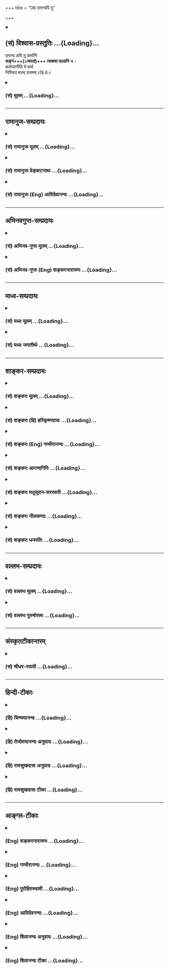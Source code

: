 +++
title = "06 एतान्यपि तु"

+++
<div class="js_include" newlevelforh1="2" title="(सं) विश्वास-प्रस्तुतिः" unfilled url="/mahAbhAratam/vyAsaH/shlokashaH/06-bhIShma-parva/03-bhagavad-gItA-parva/saMskRtam/vishvAsa-prastutiH/18_moxa-saMnyAsa-yogaH/06_etAnyapi_tu.md">
<details open><summary><h2>(सं) विश्वास-प्रस्तुतिः ...{Loading}...</h2></summary>

एतान्य् अपि तु कर्माणि  
**सङ्गं+++(=ममतां)+++ त्यक्त्वा फलानि** च।  
कर्तव्यानीति मे पार्थ  
निश्चितं मतम् उत्तमम्॥18.6॥
</details>
</div>
<div class="js_include collapsed" newlevelforh1="3" title="(सं) मूलम्" unfilled url="/mahAbhAratam/vyAsaH/shlokashaH/06-bhIShma-parva/03-bhagavad-gItA-parva/saMskRtam/mUlam/18_moxa-saMnyAsa-yogaH/06_etAnyapi_tu.md">
<details><summary><h3>(सं) मूलम् ...{Loading}...</h3></summary>

एतान्यपि तु कर्माणि सङ्गं त्यक्त्वा फलानि च।  
कर्तव्यानीति मे पार्थ निश्चितं मतमुत्तमम्।।18.6।।
</details>
</div>


_________________
## रामानुज-सम्प्रदायः
<div class="js_include collapsed" newlevelforh1="3" title="(सं) रामानुजः मूलम्" unfilled url="/mahAbhAratam/vyAsaH/shlokashaH/06-bhIShma-parva/03-bhagavad-gItA-parva/saMskRtam/rAmAnujaH/mUlam/18_moxa-saMnyAsa-yogaH/06_etAnyapi_tu.md">
<details><summary><h3>(सं) रामानुजः मूलम् ...{Loading}...</h3></summary>

।।18.6।। यस्मात् मनीषिणां यज्ञदानतपःप्रभृतीनि पावनानि; तस्माद् उपासनवद्
**एतानि अपि** यज्ञादीनि **कर्माणि** मदाराधनरूपाणि **सङ्गं** कर्मणि ममतां
**फलानि च त्यक्त्वा** अहरह आप्रयाणाद् उपासननिर्वृत्तये मुमुक्षुणा
**कर्तव्यानि इति** मम **निश्चितम् उत्तमं मतम्।**

</details>
</div>
<div class="js_include collapsed" newlevelforh1="3" title="(सं) रामानुजः वेङ्कटनाथः" unfilled url="/mahAbhAratam/vyAsaH/shlokashaH/06-bhIShma-parva/03-bhagavad-gItA-parva/saMskRtam/rAmAnujaH/venkaTanAthaH/18_moxa-saMnyAsa-yogaH/06_etAnyapi_tu.md">
<details><summary><h3>(सं) रामानुजः वेङ्कटनाथः ...{Loading}...</h3></summary>

  
  
।।18.6।। एवं पावनत्वोक्त्यात्याज्यं दोषवत् \[18।3\] इति पक्षः
प्रतिक्षिप्तः। निश्चयं श्रृणु \[18।4\] इत्यादिनोक्त एवार्थःएतान्यपि इति
श्लोकेन निर्दोषत्वाध्यवसायार्थं निगमनात्मना दृढीक्रियत इत्यपुनरुक्तिः।
हेतुसाध्यभावेन पूर्वोत्तरग्रन्थौ सङ्गमयतियस्मादिति।
मनीषिशब्दसूचितोपासनसमानयोगक्षेमताद्योतनाय अपिशब्द इत्याह --
उपासनवदेतान्यपीति। परमात्मप्रीतिद्वारा कर्मणां
पावनत्वादिसिद्ध्यर्थमाहमदाराधनरूपाणीति। सङ्गशब्दस्य फलत्यागोक्त्या
पुनरुक्तिं परिहरतिकर्मणि ममतामिति। निश्चितमिति -- नात्र पुनस्त्वया
संशयितव्यमिति भावः। उत्तममिति -- असर्वज्ञानामन्येषामेतद्विरुद्धं
स्वरूपत्यागादिमतं सर्वमधमत्वादनादरणीयमिति भावः।  
  

</details>
</div>
<div class="js_include collapsed" newlevelforh1="3" title="(सं) रामानुजः (Eng) आदिदेवानन्दः" unfilled url="/mahAbhAratam/vyAsaH/shlokashaH/06-bhIShma-parva/03-bhagavad-gItA-parva/saMskRtam/rAmAnujaH/english/AdidevAnandaH/18_moxa-saMnyAsa-yogaH/06_etAnyapi_tu.md">
<details><summary><h3>(सं) रामानुजः (Eng) आदिदेवानन्दः ...{Loading}...</h3></summary>

18.6 Since sacrifices, gifts, austerities etc., are the means for the
purification of the wise, therefore, it is My decided and final view
that they should be performed as a part of my worship until one's death,
renouncing attachment, viz., possessiveness towards actions and their
fruits.

</details>
</div>


_________________
## अभिनवगुप्त-सम्प्रदायः
<div class="js_include collapsed" newlevelforh1="3" title="(सं) अभिनव-गुप्तः मूलम्" unfilled url="/mahAbhAratam/vyAsaH/shlokashaH/06-bhIShma-parva/03-bhagavad-gItA-parva/saMskRtam/abhinava-guptaH/mUlam/18_moxa-saMnyAsa-yogaH/06_etAnyapi_tu.md">
<details><summary><h3>(सं) अभिनव-गुप्तः मूलम् ...{Loading}...</h3></summary>

।।18.4 -- 18.11।। तदत्रैव विशेषनिर्णयाय मतान्युपन्यस्यति -- त्याज्यमिति।
दोषवत् हिंसादिमत्त्वात् +++(S हिंसादित्त्वात ;N हिंसादिसत्त्वात् )+++
पापयुक्तम्। तत् कर्म,+++(S;;N substitutes फलं for कर्म )+++ त्याज्यम्; न
सर्वं शुभफलम् इति केचित् त्यागे विशेषं मन्यन्ते साङ्ख्यगृह्या इव। अन्ये
तु मीमांसककञ्चुकानुप्रविष्टाः +++(K मीमांसाकंचुक -- )+++ -- क्रत्वर्थोऽहि
शास्त्रादवगम्यते +++(S. IV; i; 2 )+++ इति। तथातस्माद्या वैदिकी हिंसा -- +++(SV.
I; i; 2; verse 23 )+++इत्यादिनयेन इतिकर्तव्यतांशभागिनी हिंसा +++(S;;N omit
हिंसा )+++ हिंसैव न भवति। न हिंस्यात् इति सामान्यशास्त्रस्य तत्र बाधनात्
श्येनाद्येव तु ( श्येन द्येव न तु ) हिंसा। फलांशे भावनायाश्च
प्रत्ययोऽनुविधायकः +++(SV; I; i; 2; verse 222 )+++ इति। अ \[ तोऽ \] न्यान्
हिंसादियोगिनोऽपि न त्यजेत्। शास्त्रैकशरणकार्याकार्यविभागाः पण्डिता इति
मन्यन्ते।।3।। निश्चयमित्यादि अभिधीयते इत्यन्तम्। तत्र त्वयं निश्चयः --
प्राग्लक्षितगुणस्वरूपवैचित्र्यात् त्यागस्यैव सत्त्वरजस्तमोमय्या
चित्तवृत्त्या क्रियमाणस्य तद्विशिष्टस्वभावावभासित \[ त्वात् \]
वस्तुस्थित्या त्यागो नाम परब्रह्मविदां +++(; N परमब्रह्म -- )+++
सिद्ध्यसिद्ध्यादिषु समतया रागद्वेषपरिहारेण फलप्रेप्साविरहेण (
फलप्रेक्षा) कर्मणां निर्वर्त्तनम्। अत एव आह -- राजसं तामसं च त्यागं
कृत्वा न कश्चित् ( न किंचित् ) \[ त्याग \] फलसंबन्धः; इति। सात्त्विकस्य
तु त्यागात् ( त्यागस्य )। शास्त्रार्थपालनात्मकं फलम्।
त्यक्तगुणग्रामग्रहस्य पुनर्मुनेः सत्यतः त्यागवाचो युक्तिरुपपत्तिमती।

</details>
</div>
<div class="js_include collapsed" newlevelforh1="3" title="(सं) अभिनव-गुप्तः (Eng) शङ्करनारायणः" unfilled url="/mahAbhAratam/vyAsaH/shlokashaH/06-bhIShma-parva/03-bhagavad-gItA-parva/saMskRtam/abhinava-guptaH/english/shankaranArAyaNaH/18_moxa-saMnyAsa-yogaH/06_etAnyapi_tu.md">
<details><summary><h3>(सं) अभिनव-गुप्तः (Eng) शङ्करनारायणः ...{Loading}...</h3></summary>

18.6 See Comment under 18.11

</details>
</div>


_________________
## माध्व-सम्प्रदायः
<div class="js_include collapsed" newlevelforh1="3" title="(सं) मध्वः मूलम्" unfilled url="/mahAbhAratam/vyAsaH/shlokashaH/06-bhIShma-parva/03-bhagavad-gItA-parva/saMskRtam/madhvaH/mUlam/18_moxa-saMnyAsa-yogaH/06_etAnyapi_tu.md">
<details><summary><h3>(सं) मध्वः मूलम् ...{Loading}...</h3></summary>

।।18.6।। Sri Madhvacharya did not comment on this sloka.,

</details>
</div>
<div class="js_include collapsed" newlevelforh1="3" title="(सं) मध्वः जयतीर्थः" unfilled url="/mahAbhAratam/vyAsaH/shlokashaH/06-bhIShma-parva/03-bhagavad-gItA-parva/saMskRtam/madhvaH/jayatIrthaH/18_moxa-saMnyAsa-yogaH/06_etAnyapi_tu.md">
<details><summary><h3>(सं) मध्वः जयतीर्थः ...{Loading}...</h3></summary>

।।18.6।। Sri Jayatirtha did not comment on this sloka.  
  

</details>
</div>


_________________
## शाङ्कर-सम्प्रदायः
<div class="js_include collapsed" newlevelforh1="3" title="(सं) शङ्करः मूलम्" unfilled url="/mahAbhAratam/vyAsaH/shlokashaH/06-bhIShma-parva/03-bhagavad-gItA-parva/saMskRtam/shankaraH/mUlam/18_moxa-saMnyAsa-yogaH/06_etAnyapi_tu.md">
<details><summary><h3>(सं) शङ्करः मूलम् ...{Loading}...</h3></summary>

।।18.6।। --,**एतान्यपि तु कर्माणि** यज्ञदानतपांसि पावनानि उक्तानि सङ्गम्
आसक्तिं तेषु **त्यक्त्वा फलानि च** तेषां परित्यज्य **कर्तव्यानि**
**इति** अनुष्ठेयानि इति **मे** मम **निश्चितं मतम् उत्तमम्**।।  
  
निश्चयं शृणु मे तत्र (गीता 18।4) इति प्रतिज्ञाय; पावनत्वं च हेतुम्
उक्त्वा; एतान्यपि कर्माणि कर्तव्यानि इत्येतत् निश्चितं मतमुत्तमम् इति
प्रतिज्ञातार्थोपसंहार एव; न अपूर्वार्थं वचनम्; एतान्यपि इति
प्रकृतसंनिकृष्टार्थत्वोपपत्तेः। सासङ्गस्य फलार्थिनः बन्धहेतवः एतान्यपि
कर्माणि मुमुक्षोः कर्तव्यानि इति अपिशब्दस्य अर्थः। न तु अन्यानि कर्माणि
अपेक्ष्य एतान्यपि इति उच्यते।।  
  
अन्ये तु वर्णयन्ति -- नित्यानां कर्मणां फलाभावात् सङ्गं त्यक्त्वा फलानि
च इति न उपपद्यते। अतः एतान्यपि इति यानि काम्यानि कर्माणि नित्येभ्यः
अन्यानि; एतानि अपि कर्तव्यानि; किमुत यज्ञदानतपांसि नित्यानि इति। तत्
असत्; नित्यानामपि कर्मणाम् इह फलवत्त्वस्य उपपादितत्वात् यज्ञो दानं
तपश्चैव पावनानि (गीता 18।5) इत्यादिना वचनेन। नित्यान्यपि कर्माणि
बन्धहेतुत्वाशङ्कया जिहासोः मुमुक्षोः कुतः काम्येषु प्रसङ्गः दूरेण ह्यवरं
कर्म (गीता 2।49) इति च निन्दितत्वात्; यज्ञार्थात् कर्मणोऽन्यत्र (गीता
3।9) इति च काम्यकर्मणां बन्धहेतुत्वस्य निश्चितत्वात्; त्रैगुण्यविषया
वेदाः (गीता 2।45) त्रैविद्या मां सोमपाः (गीता 9।19) क्षीणे पुण्ये
मर्त्यलोकं विशन्ति (गीता 9।21) इति च; दूरव्यवहितत्वाच्च; न काम्येषु
एतान्यपि इति व्यपदेशः।। तस्मात् अज्ञस्य अधिकृतस्य मुमुक्षोः --,

</details>
</div>
<div class="js_include collapsed" newlevelforh1="3" title="(सं) शङ्करः (हि) हरिकृष्णदासः" unfilled url="/mahAbhAratam/vyAsaH/shlokashaH/06-bhIShma-parva/03-bhagavad-gItA-parva/saMskRtam/shankaraH/hindI/harikRShNadAsaH/18_moxa-saMnyAsa-yogaH/06_etAnyapi_tu.md">
<details><summary><h3>(सं) शङ्करः (हि) हरिकृष्णदासः ...{Loading}...</h3></summary>

।।18.6।। जो पवित्र करनेवाले बतलाये गये हैं; ऐसे ये यज्ञ; दान और तपरूप
कर्म भी तद्विषयक आसक्ति और फलका त्याग करके ही किये जाने चाहिये; अर्थात्
आसक्ति और फलके त्यागपूर्वक ही इनका अनुष्ठान करना उचित है। यह मेरा निश्चय
किया हुआ उत्तम मत है। इस विषयमें मेरा निश्चय सुन इस प्रकार प्रतिज्ञा
करके और ( उनकी कर्तव्यतामें ) पावनत्वरूप हेतु बतलाकर जो ऐसा कहना है कि;
ये कर्म किये जाने चाहिये यह मेरा निश्चित उत्तम मत है यह प्रतिज्ञा किये
हुए विषयका उपसंहार ही है; किसी अपूर्व विषयका वर्णन नहीं है क्योंकि एतानि
शब्दका आशय प्रकरणमें अत्यन्त निकटवर्ती विषयको ही लक्ष्य कराना होता है।
आसक्तियुक्त और फलेच्छुक मनुष्योंके लिये यद्यपि ये ( यज्ञ; दान और तपरूप )
कर्म बन्धनके कारण हैं; तो भी मुमुक्षुको ( फलआसक्तिसे रहित होकर ) करने
चाहिये; यही अपि शब्दका अभिप्राय है। यहाँ,( यज्ञ; दान और तपसे अतिरिक्त )
अन्य ( काम्य ) कर्मोंको लक्ष्य करके एतानि के साथ अपि शब्दका,प्रयोग नहीं
है। कुछ अन्य टीकाकार कहते हैं कि नित्यकर्मोंके फलका अभाव होनेके कारण
उनको फल और आसक्ति छोड़कर कर्तव्य बतलाना नहीं बन सकता; ( अतः ) एतान्यपि
इस पदका अभिप्राय यह है कि जो नित्यकर्मोंसे अतिरिक्त काम्य कर्म है वे भी
करने चाहिये; फिर यज्ञ; दान और तपरूप नित्यकर्मोंके विषयमें तो कहना ही
क्या है। यह अर्थ ( करना ) ठीक नहीं क्योंकि यज्ञो दानं तपश्चैव पावनानि
इत्यादि वचनोंसे नित्यकर्मोंका भी फल होता है यह सिद्ध किया गया है।
नित्यकर्मोंको भी बन्धनकारक होनेकी आशङ्कासे छोड़नेकी इच्छा रखनेवाले
मुमुक्षुकी प्रवृत्ति काम्यकर्मोंमें कैसे हो सकती है इसके सिवा सकाम कर्म
अत्यन्त निकृष्ट हैं इस कथनमें काम्यकर्मोंकी निन्दा की जानेके कारण
और,यथार्थ कर्मके अतिरिक्त अन्य कर्म बन्धन कारक हैं इस कथनसे काम्यकर्म
बन्धनकारक माने जानेके कारण; एवं वेद त्रिगुणात्मक (संसार) को विषय
करनेवाले हैं तीनों वेदोंको जाननेवाले सोमरस पीनेवाले पुण्य क्षीण होनेपर
मृत्युलोकमें आ जाते हैं ऐसा कहा जानेके कारण और साथ ही काम्यकर्मोंका विषय
बहुत दूर व्यवधानयुक्त होनेके कारण भी ( यह सिद्ध होता है कि ) एतान्यपि यह
कथन काम्यकर्मोंके विषयमें नहीं है।

</details>
</div>
<div class="js_include collapsed" newlevelforh1="3" title="(सं) शङ्करः (Eng) गम्भीरानन्दः" unfilled url="/mahAbhAratam/vyAsaH/shlokashaH/06-bhIShma-parva/03-bhagavad-gItA-parva/saMskRtam/shankaraH/english/gambhIrAnandaH/18_moxa-saMnyAsa-yogaH/06_etAnyapi_tu.md">
<details><summary><h3>(सं) शङ्करः (Eng) गम्भीरानन्दः ...{Loading}...</h3></summary>

18.6 Tu, but; api, even; etani, these; karmani, actions, viz sacrifice,
charity and austerity, which have been spoken of as purifiers;
kartavyani, have to be undertaken; tyaktva, by renouncing; sangam,
attachment to them; and by giving up (hankering for) their phalani,
results. Iti, this; is me, My; niscitam, firm; and uttamam, best; matam,
conculsion. Having promised, 'hear from Me the firm conclusion regarding
that (tyaga)' (4) and also adduced the reason that they are purifiers,
the utterance, 'Even these actions have to be performed. This is the
firm and best conclusion', is only by way of concluding the promised
subject-matter; this sentence does not introduce a fresh topic. For it
stands to reason that the phrase 'even these' refers to some immediate
topic under discussion. The implication of the word api (even) is: 'Even
these acts, which are causes of bondage to one who has attachment and
who hankers after their results, have to be undertaken by a seeker of
Liberation.' But the phrase 'even these' is not used in relation to
other acts. Others explain (thus): Since the nityakarmas have no
results, therefore (in their case) it is illogical to say, 'by giving up
attachment and (hankering for their) results'. The meaning of the phrase
etani api (even these) is that, 'even these rites and duties, which are
undertaken for desired results and are different from the nityakarmas,
have to be undertaken. What to speak of the nityakarmas like sacrifice,
charity and austerity!' (Reply:) This is wrong since it has been
established by the text, 'sacrifice, charity and austerity are verily
the purifiers,' that even the nityakarmas have results. For a seeker of
Liberation who wants to give up even the nityakarmas from fear of their
being causes of bondage, how can there be any association with actions
done for desired results; Moreover, the phrase etani api cannot apply to
actions done for desired results (kamyakarmas), since they have been
denigrated in, '৷৷.indeed, actions is ite inferior' (2.49), and in,
'৷৷.by actions other than that action meant for God' (3.9), and since,
on the strength of the texts \[Which support the two earlier
arguments.\], 'the Vedas have the three alities as their object' (2.45),
'Those who are versed in the Vedas, who are drinkers of Soma,৷৷.(pray
for the heavenly goal by worshipping) Me' (9.20), and 'they enter into
the human world on the exhaustion of their merit' (9.21), it has been
definitely stated that actions done for desired results are causes of
bondage; and also because they are far removed from the context.

</details>
</div>
<div class="js_include collapsed" newlevelforh1="3" title="(सं) शङ्करः आनन्दगिरिः" unfilled url="/mahAbhAratam/vyAsaH/shlokashaH/06-bhIShma-parva/03-bhagavad-gItA-parva/saMskRtam/shankaraH/AnandagiriH/18_moxa-saMnyAsa-yogaH/06_etAnyapi_tu.md">
<details><summary><h3>(सं) शङ्करः आनन्दगिरिः ...{Loading}...</h3></summary>

।।18.6।। प्रतिज्ञातमर्थमुपसंहरति -- **एतान्यपीति।** उपसंहारश्लोकाक्षराणि
व्याकरोति -- **एतानीत्यादिना।** अक्षरार्थमुक्त्वा तात्पर्यार्थमाह --
**निश्चयमिति।** प्रकृतार्थोपसंहारे गमकमाह -- **एतान्यपीति।** अपिशब्दस्य
विवक्षितमर्थं दर्शयति -- **सासङ्गस्येति।** व्यावर्त्यं कीर्तयति --
**नत्विति।** एतान्यपीत्यादिवाक्यं न नित्यकर्मविषयमिति मतमुपन्यस्यति --
**अन्य इति।** न चेदिदं नित्यकर्मविषयं किंविषयं तर्हीत्याशङ्क्य
वाक्यमवतार्य व्याकरोति -- **एतानीत्यादिना।** नित्यानामफलत्वमुपेत्य
यच्चोद्यं तदयुक्तमिति दूषयति -- **तदसदिति।** यत्तु काम्यान्यपि
कर्तव्यानीति तन्निरस्यति -- **नित्यान्यपीति।** किञ्च काम्यानां भगवता
निन्दितत्वान्न तेषु मुमुक्षोरनुष्ठानमित्याह -- **दूरेणेति।** किञ्च
मुमुक्षोरपेक्षितमोक्षापेक्षया विरुद्धफलत्वात्काम्यकर्मणां न तेषु
तस्यानुष्ठानमित्याह -- **यज्ञार्थादिति।** काम्यानां बन्धहेतुत्वं
निश्चितमित्यत्रैव पूर्वोत्तरवाक्यानुकूल्यं दर्शयति -- **त्रैगुण्येति।**
किञ्च पूर्वश्लोके यज्ञादिनित्यकर्मणां प्रकृतत्वादेतच्छब्देन
संनिहितवाचिना परामर्शात्काम्यकर्मणां चकाम्यानां कर्मणाम् इति व्यवहितानां
संनिहितपरामर्शकैतच्छब्दाविषयत्वान्न काम्यकर्माण्येतान्यपीति
व्यपदेशमर्हतीत्याह -- **दूरेति।**

</details>
</div>
<div class="js_include collapsed" newlevelforh1="3" title="(सं) शङ्करः मधुसूदन-सरस्वती" unfilled url="/mahAbhAratam/vyAsaH/shlokashaH/06-bhIShma-parva/03-bhagavad-gItA-parva/saMskRtam/shankaraH/madhusUdana-sarasvatI/18_moxa-saMnyAsa-yogaH/06_etAnyapi_tu.md">
<details><summary><h3>(सं) शङ्करः मधुसूदन-सरस्वती ...{Loading}...</h3></summary>

।।18.6।। यदि यज्ञदानतपसामन्तःकरणशोधने सामर्थ्यमस्ति तर्हि फलाभिसन्धिना
कृतान्यपि तानि तच्छोधकानि भवष्यन्ति कृतं फलाभिसन्धित्यागेनेत्यत आह --
एतान्यपीति। तुशब्दः शङ्कानिराकरणार्थः। यद्यपि काम्यान्यपि शुद्धिमादधति
धर्मस्वाभाव्यात्तथापि सा तत्फलभोगोपयोगिन्येव न ज्ञानोपयोगिनी। तदुक्तं
वार्तिककृद्भिःकाम्येऽपि शुद्धिरस्त्येव भोगसिद्ध्यर्थमेव सा।
विड्वराहादिदेहेन न ह्यैन्द्रं भुज्यते फलं इति। ज्ञानोपयोगिनीं तु
शुद्धिमादधति यानि यानि यज्ञादीनि कर्माणि एतानि फलाभिसन्धिपूर्वकत्वेन
बन्धनहेतुभूतान्यपि मुमुक्षुभिः सङ्गमहमेवं करोमीति कर्तृत्वाभिनिवेशं
फलानि चाभिसन्धीयमानानि त्यक्त्वाऽन्तःकरणशुद्धये कर्तव्यानीति मे मम
निश्चितम्। अतएव हे पार्थ; कर्माधिकृतैः कर्माणि त्याज्यानि न त्याज्यानि
वेति द्वयोर्मतयोर्न त्याज्यानीति मम निश्चितं मतमुत्तमं श्रेष्ठम्।
यदुक्तं निश्चयं शृणु मे तत्रेति सोऽयं निश्चय
उपसंहृतःभगवत्पूज्यपादानामभिप्रायोऽयमीरितः। अनिष्णाततया भाष्ये दुरापो
मन्दबुद्धिभिः।

</details>
</div>
<div class="js_include collapsed" newlevelforh1="3" title="(सं) शङ्करः नीलकण्ठः" unfilled url="/mahAbhAratam/vyAsaH/shlokashaH/06-bhIShma-parva/03-bhagavad-gItA-parva/saMskRtam/shankaraH/nIlakaNThaH/18_moxa-saMnyAsa-yogaH/06_etAnyapi_tu.md">
<details><summary><h3>(सं) शङ्करः नीलकण्ठः ...{Loading}...</h3></summary>

।।18.6।। एवमत्यागपक्षमुक्त्वा औत्सुक्यात्प्रथमं स्वाभिमतं
त्यागात्यागसमुच्चयपक्षं दर्शयति -- **एतानीति।** तुशब्दः
पूर्वोपन्यस्तात्पक्षाद्वैलक्षण्यं दर्शयति। अपिशब्द एवशब्दार्थः। एतान्येव
कर्माणि यज्ञदानतपांसि संङ्गं त्यक्त्वा अहमेतेषां कर्ता मयावश्यमेतानि
कर्तव्यानीत्यभिमानं वयोवर्णाद्यध्यासनिमित्तं त्यक्त्वा एतैः कृतैरहं
स्वर्गं वा चित्तशुद्धिं वा ज्ञानं वा प्राप्स्यामीति फलानि च त्यक्त्वा;
चकारादेषामकरणे मम प्रत्यवायो भविष्यतीत्येतमप्यभिसन्धिं त्यक्त्वा
ब्रह्मनिष्ठेनेवासङ्गस्वभावेन पुरुषेण कर्तव्यानीति एवं प्रकारं मे मम मतम्
उत्तमं पूर्वमताच्छ्रेष्ठम्। तत्र हि कर्तृत्वाभिमानरूपेण सङ्गेन
प्रत्यवायोत्पादभयाच्च कर्मानुष्ठानं विहितम्। अत्र तु
तदभावादसङ्गत्वाद्यंशेन कर्मणां त्यागः स्वरूपेणात्याग इति भेदः।

</details>
</div>
<div class="js_include collapsed" newlevelforh1="3" title="(सं) शङ्करः धनपतिः" unfilled url="/mahAbhAratam/vyAsaH/shlokashaH/06-bhIShma-parva/03-bhagavad-gItA-parva/saMskRtam/shankaraH/dhanapatiH/18_moxa-saMnyAsa-yogaH/06_etAnyapi_tu.md">
<details><summary><h3>(सं) शङ्करः धनपतिः ...{Loading}...</h3></summary>

।।18.6।। प्रतिज्ञातमर्थपसंहरति। एतानि यज्ञदानतपांसि ससङ्गस्य फलार्थिनो
बन्धहेतवोऽपि कर्माणि मुमुक्षुभिः सङ्गं कर्तृत्वाभिनिवेशं फलानि च
त्यक्त्वा परित्यज्य चित्तशुद्ध्यर्थ कर्तव्यानीत्येतन्निश्चितं मम
परमेश्वरस्य वासुदेवस्य मतम्। यतो ममेदं निश्चितमत उत्तमं सर्वोत्कृष्टम्।
उत्तमत्वान्मम निश्चितमितिव वा। त्वया तु मत्संबन्धिना मदीयं निश्चितं
मतमेवोपादेयमिति सूचनाय संबोधनं पार्थेति। यत्तु अपिशब्द एवशब्दार्थ इति
भाष्यविरुद्धं अन्ये वर्णयन्ति तन्नादर्तव्यम्। सति संभवे
स्वार्थत्यागस्यान्याय्यत्वात्।

</details>
</div>


_________________
## वल्लभ-सम्प्रदायः
<div class="js_include collapsed" newlevelforh1="3" title="(सं) वल्लभः मूलम्" unfilled url="/mahAbhAratam/vyAsaH/shlokashaH/06-bhIShma-parva/03-bhagavad-gItA-parva/saMskRtam/vallabhaH/mUlam/18_moxa-saMnyAsa-yogaH/06_etAnyapi_tu.md">
<details><summary><h3>(सं) वल्लभः मूलम् ...{Loading}...</h3></summary>

।।18.6।। एवं ब्रह्मवादिनां कर्तव्यत्वे प्राप्तेऽपि तु परन्तु सङ्गं
स्वकर्तृत्वाभिनिवेशं गुणमयरोचनार्थानि फलानि चोक्तविधया त्यक्त्वा
कर्तव्यानीति विचक्षणाभिमतं निश्चितं मे मतम्। उत्तमं
चैतत्सर्वमतेष्वित्याह उत्तममिति।  
  

</details>
</div>
<div class="js_include collapsed" newlevelforh1="3" title="(सं) वल्लभः पुरुषोत्तमः" unfilled url="/mahAbhAratam/vyAsaH/shlokashaH/06-bhIShma-parva/03-bhagavad-gItA-parva/saMskRtam/vallabhaH/puruShottamaH/18_moxa-saMnyAsa-yogaH/06_etAnyapi_tu.md">
<details><summary><h3>(सं) वल्लभः पुरुषोत्तमः ...{Loading}...</h3></summary>

  
  
।।18.6।। यथा कृतानि पावनानि भवन्ति तथाऽऽह -- एतानीति। तु पुनः
पावनार्थकान्यपि एतानि यज्ञादीनि कर्माणि -- सङ्गं तदभिनिवेशं; च पुनः
फलानि स्वर्गसुखादीनि (त्यक्त्वा) मदाज्ञात्वेन कर्त्तव्यानि इति मे
निश्चितं पूर्वोक्तमतेषु उत्तमं मतम्।  
  

</details>
</div>


_________________
## संस्कृतटीकान्तरम्
<div class="js_include collapsed" newlevelforh1="3" title="(सं) श्रीधर-स्वामी" unfilled url="/mahAbhAratam/vyAsaH/shlokashaH/06-bhIShma-parva/03-bhagavad-gItA-parva/saMskRtam/shrIdhara-svAmI/18_moxa-saMnyAsa-yogaH/06_etAnyapi_tu.md">
<details><summary><h3>(सं) श्रीधर-स्वामी ...{Loading}...</h3></summary>

।।18.6।। येन प्रकारेण कृतान्येतानि पावनानि भवन्ति तं प्रकारं दर्शयन्नाह
**-- एतानीति।** यानि यज्ञादिकर्माणि मया पावनानीत्युक्तं एतान्येव
कर्तव्यानि। कथम्। सङ्गं कर्तृत्वाभिनिवेशं त्यक्त्वा केवलमीश्वराराधनतया
कर्तव्यानीति फलानि च त्यक्त्वा कर्तव्यानीति च निश्चितं मे मम मतम्। अत
एवोत्तमम्।

</details>
</div>


_________________
## हिन्दी-टीकाः
<div class="js_include collapsed" newlevelforh1="3" title="(हि) चिन्मयानन्दः" unfilled url="/mahAbhAratam/vyAsaH/shlokashaH/06-bhIShma-parva/03-bhagavad-gItA-parva/hindI/chinmayAnandaH/18_moxa-saMnyAsa-yogaH/06_etAnyapi_tu.md">
<details><summary><h3>(हि) चिन्मयानन्दः ...{Loading}...</h3></summary>

।।18.6।। इन यज्ञ; दान और तपरूप कर्मों का भी पालन करना चाहिए। सम्पूर्ण
गीता में संग अर्थात् आसक्ति शब्द का प्रयोग अनेक स्थलों पर हुआ है; जिसका
अपना एक विशेष अर्थ है। यह शब्द; कर्तृत्वाभिमानी जीव का अपने कर्मफल के
साथ संबंध बताने वाला है। उदाहरणार्थ; नव विवाहित दम्पत्ति को पुत्र की
इच्छा होती है। यह सामान्य इच्छा है। परन्तु; यदि वे कहें; हमें पुत्र ही
चाहिए; पुत्री नहीं; तो उनका यह आग्रह संग या आसक्ति है। ऐसा आग्रह रखना
अविवेक का ही लक्षण है। आसक्ति से अभिभूत पुरुष अपने इष्टफल को प्राप्त करने
में अविवेकपूर्ण या आत्मघातक चिन्ताओं से ग्रस्त हो जाता है। फल प्राप्ति
के पूर्व ही उसके विषय में चिन्ता और व्याकुलता होने से मनुष्य की
कार्यकुशलता समाप्तप्राय हो जाती है। इसलिए भगवान् का उपदेश है कि यज्ञादिक
कर्म भी फलासक्ति के बिना करने चाहिए। यह भगवान् श्रीकृष्ण का अपना मत है।
इसका अर्थ यह नहीं हुआ कि उनका यह सर्वथा मौलिक मत है। वेदों में भी
निष्काम कर्म के सिद्धांत का प्रतिपादन किया गया है। कर्मयोग के जीवन को
अपनाने से अन्तकरण की शुद्धि के द्वारा मनुष्य अपने नित्य शुद्धबुद्ध मुक्त
स्वरूप का साक्षात्कार कर सकता है। भगवान् श्रीकृष्ण अर्जुन को स्नेहपूर्वक
पार्थ कहकर सम्बोधित करते हैं; जो निकट का संबंध बताने वाला नाम है। भगवान्
चाहते हैं कि अर्जुन इसी जीवन पद्धति का,अवलम्बन करे। यज्ञादि कर्मों की
कर्तव्यता को दर्शाने के पश्चात्; भगवान् आगे कहते हैं

</details>
</div>
<div class="js_include collapsed" newlevelforh1="3" title="(हि) तेजोमयानन्दः अनुवादः" unfilled url="/mahAbhAratam/vyAsaH/shlokashaH/06-bhIShma-parva/03-bhagavad-gItA-parva/hindI/tejomayAnandaH/anuvAdaH/18_moxa-saMnyAsa-yogaH/06_etAnyapi_tu.md">
<details><summary><h3>(हि) तेजोमयानन्दः अनुवादः ...{Loading}...</h3></summary>

।।18.6।। हे पार्थ ! इन कर्मों को भी, फल और आसक्ति को त्यागकर करना चाहिए,
यह मेरा निश्चय किया हुआ उत्तम मत है।।

</details>
</div>
<div class="js_include collapsed" newlevelforh1="3" title="(हि) रामसुखदासः अनुवादः" unfilled url="/mahAbhAratam/vyAsaH/shlokashaH/06-bhIShma-parva/03-bhagavad-gItA-parva/hindI/rAmasukhadAsaH/anuvAdaH/18_moxa-saMnyAsa-yogaH/06_etAnyapi_tu.md">
<details><summary><h3>(हि) रामसुखदासः अनुवादः ...{Loading}...</h3></summary>

।।18.6।। हे पार्थ ! (पूर्वोक्त यज्ञ, दान और तप -- ) इन कर्मोंको तथा दूसरे
भी कर्मोंको आसक्ति और फलोंका त्याग करके करना चाहिये -- यह मेरा निश्चित
किया हुआ उत्तम मत है।

</details>
</div>
<div class="js_include collapsed" newlevelforh1="3" title="(हि) रामसुखदासः टीका" unfilled url="/mahAbhAratam/vyAsaH/shlokashaH/06-bhIShma-parva/03-bhagavad-gItA-parva/hindI/rAmasukhadAsaH/TIkA/18_moxa-saMnyAsa-yogaH/06_etAnyapi_tu.md">
<details><summary><h3>(हि) रामसुखदासः टीका ...{Loading}...</h3></summary>

।।18.6।।***व्याख्या --***  **एतान्यपि तु कर्माणि ৷৷. निश्चितं
मतमुत्तमम् --** यहाँ **एतानि** पदसे पूर्वश्लोकमें कहे यज्ञ; दान और तपरूप
कर्मोंकी तथा **अपि** पदसे शास्त्रविहित पठनपाठन; खेतीव्यापार आदि
जीविकासम्बन्धी कर्म शास्त्रकी मर्यादाके अनुसार खानापीना; उठनाबैठना;
सोनाजागना आदि शारीरिक कर्म और परिस्थितिके अनुसार सामने आये अवश्य
कर्तव्यकर्म -- इन सभी कर्मोंको लेना चाहिये। इन समस्त कर्मोंको आसक्ति और
फलेच्छाका त्याग करके जरूर करना चाहिये। अपनी कामना; ममता और आसक्तिका
त्याग करके कर्मोंको केवल प्राणिमात्रके हितके लिये करनेसे कर्मोंका प्रवाह
संसारके लिये और योग अपने लिये हो जाता है। परन्तु कर्मोंको अपने लिये
करनेसे कर्म बन्धनकारक हो जाते हैं -- अपने व्यक्तित्वको नष्ट नहीं होने
देते।  
  
गीतामें कहीं सङ्ग(आसक्ति) के त्यागकी बात आती है और कहीं कर्मोंके फलके
त्यागकी बात आती है। इस श्लोकमें सङ्ग और फल -- दोनोंके त्यागकी बात आयी
है। इसका तात्पर्य यह है कि गीतामें जहाँ सङ्गके त्यागकी बात कही है; वहाँ
उसके साथ फलके त्यागकी बात भी समझ लेनी चाहिये और जहाँ फलके त्यागकी बात
कही है; वहाँ उसके साथ सङ्गके त्यागकी बात भी समझ लेनी चाहिये। यहाँ
अर्जुनने त्यागके तत्त्वकी बात पूछी है अतः भगवान्ने त्यागका यह तत्त्व
बताया है कि सङ्ग (आसक्ति) और फल -- दोनोंका ही त्याग करना चाहिये; जिससे
साधकको यह जानकारी स्पष्ट हो जाय कि आसक्ति न तो कर्ममें रहनी चाहिये और न
फलमें ही रहनी चाहिये। आसक्ति न रहनेसे मन; बुद्धि; इन्द्रियाँ; शरीर आदि
कर्म करनेके औजारों(करणों)में तथा प्राप्त वस्तुओँमें ममता नहीं रहती (गीता
5। 11)।  
  
सङ्ग (आसक्ति या सम्बन्ध) सूक्ष्म होता है और फलेच्छा स्थूल होती है। सङ्ग
या आसक्तिकी सूक्ष्मता वहाँतक है; जहाँ चेतनस्वरूपने नाशवान्के साथ सम्बन्ध
जोड़ा है। वहीँसे आसक्ति पैदा होती है; जिससे जन्ममरण आदि सब अनर्थ होते --
**कारणं गुणसङ्गोऽस्य सदसद्योनिजन्मसु** (गीता 13। 21)। आसक्तिका त्याग
करनेसे नाशवान्के साथ जोड़े हुए सम्बन्धका विच्छेद हो जाता है और
स्वतःस्वाभाविक रहनेवाली असङ्गताका अनुभव हो जाता है। इस विषयमें एक और बात
समझनेकी है कि कई दार्शनिक इस नाशवान् संसारको असत् मानते हैं क्योंकि यह
पहले भी नहीं था और पीछे भी नहीं रहेगा; इसलिये वर्तमानमें भी यह नहीं है
जैसे -- स्वप्न। कई दार्शनिकोंका यह मत है कि संसार परिवर्तनशील है; हरदम
बदलता रहता है; कभी एक रूप नहीं रहता जैसे -- अपना शरीर। कई यह मानते हैं
कि परिवर्तनशील होनेपर भी संसारका कभी अभाव नहीं होता; प्रत्युत तत्त्वसे
सदा रहता है जैसे -- जल (जल ही बर्फ; बादल; भाप और परमाणुरूपसे हो जाता है;
पर स्वरूपसे वह मिटता नहीं)। इस तरह अनेक मतभेद हैं किन्तु नाशवान् जडका
अपने अविनाशी चेतनस्वरूपके साथ कोई सम्बन्ध नहीं है; इसमें किसी भी
दार्शनिकका मतभेद नहीं है। **सङ्गं त्यक्त्वा** पदोंसे भगवान्ने उसी
सम्बन्धका त्याग कहा है। प्रकृति सत् है या असत् है अथवा सत्असत्से विलक्षण
है अनादिसान्त है या अनादिअनन्त है इस झगड़ेमें पड़कर साधकको अपना अमूल्य
समय खर्च नहीं करना चाहिये; प्रत्युत इस प्रकृतिसे तथा प्रकृतिके कार्य
शरीरसंसारसे अपना सम्बन्धविच्छेद करना चाहिये; जो कि स्वतः हो ही रहा है।
स्वतः होनेवाले सम्बन्धविच्छेदका केवल अनुभव करना है कि शरीर तो प्रतिक्षण
बदलता ही रहता है और स्वयं निर्विकाररूपसे सदा ज्योंकात्यों रहता है। अब
प्रश्न यह होता है कि फल क्या है प्रारब्धकर्मके अनुसार अभी हमें जो
परिस्थिति; वस्तु; देश; काल आदि प्राप्त हैं; वह सब कर्मोंका प्राप्त फल है
और भविष्यमें जो परिस्थिति; वस्तु आदि प्राप्त होनेवाली है; वह सब कर्मोंका
अप्राप्त फल है। प्राप्त तथा अप्राप्त फलमें आसक्ति रहनेके कारण ही
प्राप्तमें ममता और अप्राप्तकी कामना होती है। इसलिये भगवान्ने **त्यक्त्वा
फलानि च (टिप्पणी प₀ 873)** कहकर फलोंका त्याग करनेकी बात कही है। कर्मफलका
त्याग क्यों करना चाहिये क्योंकि कर्मफल हमारे साथ रहनेवाला है ही नहीं।
कारण यह है कि जिन कर्मोंसे फल बनता है; उन कर्मोंका आरम्भ और अन्त होता है
अतः उनका फल भी प्राप्त और नष्ट होनेवाला ही है। इसलिये कर्मफलका त्याग
करना है। फलके त्यागमें वस्तुतः फलकी आसक्तिका; कामनाका ही त्याग करना है।
वास्तवमें आसक्ति हमारे स्वरूपमें है नहीं; केवल मानी हुई है। दूसरी बात; जो
अपना स्वरूप होता है; उसका त्याग नहीं होता जैसे -- प्रज्वलित अग्नि उष्णता
और प्रकाशका त्याग नहीं कर सकती। जो चीज अपनी नहीं होती; उसका भी त्याग
नहीं होता जैसे -- संसारमें अनेक वस्तुएँ पड़ी हैं परन्तु उनका हम त्याग
करें -- ऐसा कहना भी नहीं बनता क्योंकि वे वस्तुएँ हमारी हैं ही नहीं।
इसलिये त्याग उसीका होता है; जो वास्तवमें अपना नहीं है; पर जिसको अपना मान
लिया है। ऐसे ही प्रकृति और प्रकृतिके कार्य शरीर आदि हमारे नहीं हैं; फिर
भी उनको हम अपना मानते हैं; तो इस अपनेपनकी मान्यताका ही त्याग करना है।
मनुष्यके सामने कर्तव्यरूपसे जो कर्म आ जाय; उसको फल और आसक्तिका त्याग
करके सावधानीके साथ तत्परतापूर्वक करना चाहिये -- **कर्तव्यानि।**
कर्मयोगमें विधिनिषेधको लेकर अमुक काम करना है और अमुक काम नहीं करना है --
ऐसा विचार तो करना ही है परन्तु अमुक काम ब़ड़ा है और अमुक काम छोटा है --
ऐसा विचार नहीं करना है। कारण कि जहाँ कर्म और उसके फलसे अपना कोई सम्बन्ध
ही नहीं है; वहाँ यह कर्म बड़ा है; यह कर्म छोटा है इस कर्मका फल बड़ा है;
इस कर्मका फल छोटा है -- ऐसा विचार हो ही नहीं सकता। कर्मका बड़ा या छोटा
होना फलकी इच्छाके कारण ही दीखता है; जब कि कर्मयोगमें फलेच्छाका त्याग
होता है। ,कर्म करना रागपूर्तिके लिये भी होता है और रागनिवृत्तिके लिये
भी। कर्मयोगी रागनिवृत्तिके लिये अर्थात् करनेका राग मिटानेके लिये ही
सम्पूर्ण कर्तव्यकर्म करता है -- **आरुरुक्षोर्मुनेर्योगं कर्म
कारणमुच्यते** (गीता 6। 3); **न कर्मणामनारम्भान्नैष्कर्म्यं
पुरुषोऽश्नुते** (गीता 3। 4)। अपने लिये कर्म करनेसे करनेका राग बढ़ता है।
इसलिये कर्मयोगी कोई भी कर्म अपने लिये नहीं करता; प्रत्युत केवल दूसरोंके
हितके लिये ही करता है। उसके स्थूलशरीरमें होनेवाली क्रिया; सूक्ष्मशरीरमें
होनेवाला परहितचिन्तन तथा कारणशरीरमें होनेवाली स्थिरता -- तीनों ही
दूसरोंके हितके लिये होती हैं; अपने लिये नहीं। इसलिये उसका करनेका राग
सुगमतासे मिट जाता है। परमात्मतत्त्वकी प्राप्तिमें संसारका राग ही बाधक
है। अतः राग मिटनेपर कर्मयोगीको परमात्मतत्त्वकी प्राप्ति अपनेआप हो जाती
है (गीता 4। 38)। कर्तव्य शब्दका अर्थ होता है -- जिसको हम कर सकते हैं तथा
जिसको जरूर करना चाहिये और जिसको करनेसे उद्देश्यकी सिद्धि जरूर होती है।
उद्देश्य वही कहलाता है; जो नित्यसिद्ध और अनुत्पन्न है अर्थात् जो अनादि
है और जिसका कभी विनाश नहीं होता। उस उद्देश्यकी सिद्धि मनुष्यजन्ममें ही
होती है और उसकी सिद्धिके लिये ही मनुष्यशरीर मिला है; न कि कर्मजन्य
परिस्थितिरूप सुखदुःख भोगनेके लिये। कर्मजन्य परिस्थिति वह होती है; जो
उत्पन्न और नष्ट होती हो। वह परिस्थिति तो मनुष्यके अलावा पशुपक्षी;
कीटपतङ्ग; वृक्षलता; नारकीयस्वर्गीय आदि योनियोंके प्राणियोंको भी मिलती
है; जहाँ कर्तव्यका कोई प्रश्न ही नहीं है और जहाँ उद्देश्यकी पूर्तिका
अधिकार भी नहीं है। भगवान्के द्वारा अपने मतको **निश्चितम्** कहनेका
तात्पर्य है कि इस मतमें सन्देहकी कोई गुंजाइश नहीं है; यह मत अटल है
अर्थात् यह किञ्चिन्मात्र भी इधरउधर नहीं हो सकता और **उत्तमम्** कहनेका
तात्पर्य है कि,इस मतमें शास्त्रीय दृष्टिसे कोई कमी नहीं है; प्रत्युत यह
पूर्णताको प्राप्त करानेवाला है।  
  
***सम्बन्ध --***  इसी अध्यायके चौथे श्लोकमें भगवान्ने तीन प्रकारके
त्यागकी बात कही थी। अब आगेके तीन श्लोकोंमें उसी त्रिविध त्यागका वर्णन
करते हैं।

</details>
</div>


_________________
## आङ्ग्ल-टीकाः
<div class="js_include collapsed" newlevelforh1="3" title="(Eng) शङ्करनारायणः" unfilled url="/mahAbhAratam/vyAsaH/shlokashaH/06-bhIShma-parva/03-bhagavad-gItA-parva/english/shankaranArAyaNaH/18_moxa-saMnyAsa-yogaH/06_etAnyapi_tu.md">
<details><summary><h3>(Eng) शङ्करनारायणः ...{Loading}...</h3></summary>

18.6. Even these actions too must be performed by relinishing attachment and fruits : This is my considered best opinion, O son of Prtha !

</details>
</div>
<div class="js_include collapsed" newlevelforh1="3" title="(Eng) गम्भीरानन्दः" unfilled url="/mahAbhAratam/vyAsaH/shlokashaH/06-bhIShma-parva/03-bhagavad-gItA-parva/english/gambhIrAnandaH/18_moxa-saMnyAsa-yogaH/06_etAnyapi_tu.md">
<details><summary><h3>(Eng) गम्भीरानन्दः ...{Loading}...</h3></summary>

18.6 But even these actions have to be undertaken by renouncing attachment and (hankering for) results. This is My firm and best conclusion, O Parhta.

</details>
</div>
<div class="js_include collapsed" newlevelforh1="3" title="(Eng) पुरोहितस्वामी" unfilled url="/mahAbhAratam/vyAsaH/shlokashaH/06-bhIShma-parva/03-bhagavad-gItA-parva/english/purohitasvAmI/18_moxa-saMnyAsa-yogaH/06_etAnyapi_tu.md">
<details><summary><h3>(Eng) पुरोहितस्वामी ...{Loading}...</h3></summary>

18.6 But they should be done with detachment and without thought of recompense. This is my final judgment.

</details>
</div>
<div class="js_include collapsed" newlevelforh1="3" title="(Eng) आदिदेवनन्दः" unfilled url="/mahAbhAratam/vyAsaH/shlokashaH/06-bhIShma-parva/03-bhagavad-gItA-parva/english/AdidevanandaH/18_moxa-saMnyAsa-yogaH/06_etAnyapi_tu.md">
<details><summary><h3>(Eng) आदिदेवनन्दः ...{Loading}...</h3></summary>

18.6 It is My decided and final view that even these acts should be done, O Arjuna, with relinishment of attachment and the fruits thereof.

</details>
</div>
<div class="js_include collapsed" newlevelforh1="3" title="(Eng) शिवानन्दः अनुवादः" unfilled url="/mahAbhAratam/vyAsaH/shlokashaH/06-bhIShma-parva/03-bhagavad-gItA-parva/english/shivAnandaH/anuvAdaH/18_moxa-saMnyAsa-yogaH/06_etAnyapi_tu.md">
<details><summary><h3>(Eng) शिवानन्दः अनुवादः ...{Loading}...</h3></summary>

18.6 But even these actions should be performed leaving aside attachment and the desire for rewards, O Arjuna; this is My certain and best conviction.

</details>
</div>
<div class="js_include collapsed" newlevelforh1="3" title="(Eng) शिवानन्दः टीका" unfilled url="/mahAbhAratam/vyAsaH/shlokashaH/06-bhIShma-parva/03-bhagavad-gItA-parva/english/shivAnandaH/TIkA/18_moxa-saMnyAsa-yogaH/06_etAnyapi_tu.md">
<details><summary><h3>(Eng) शिवानन्दः टीका ...{Loading}...</h3></summary>

18.6 एतानि these; अपि even; तु but; कर्माणि actions; सङ्गम् attachment;
त्यक्त्वा leaving; फलानि fruits; च and; कर्तव्यानि should be performed;
इति thus; मे My; पार्थ O Arjuna; निश्चितम् certain; मतम् belief; उत्तमम्
best.Commentary This is a summary of the doctrine of Karma Yoga enunciated before on several occasions. The fault of defect of Karma is certainly not in the action itself; but in the expectation of reward and attachment.Etani api Even these Sacrifice; charity and austerity also;
in the same way as other unselfish actions. Even these refers to acts of sacrifice; charity and austerity. Actions that are performed in an unselfish spirit without attachment and idea of agency; do not stand in the way of your obtaining emancipation. When actions are done without expectation of rewards; Rajas and Tamas are destroyed and the mind is filled with Sattva or purity. Actions done with the spirit of selflessness and with discrimination are instrumental in destroying the bonds of Karma (the law of cause and effect).The Lord said Hear from Me the conclusion or the final truth about renunciation (verse 4 above).
Then He said with all the force of His authority that acts of sacrifice;
charity and austerity should not be given up as they are purifiers of the wise. Even these actions should be performed; etc.; is only the conclusion of what the Lord has stated in verse 4.The word Api (even)
implies that the acts of sacrifice; charity and austerity should be done by an aspirant although they bind one who has attachment to the actions and a desire for their reward.Just as the seeds of trees can be rendered barren by being scorched; so the aspirant burns the fruitbearing tendency of Karma through the abandonment of the desire for the reward.

</details>
</div>
